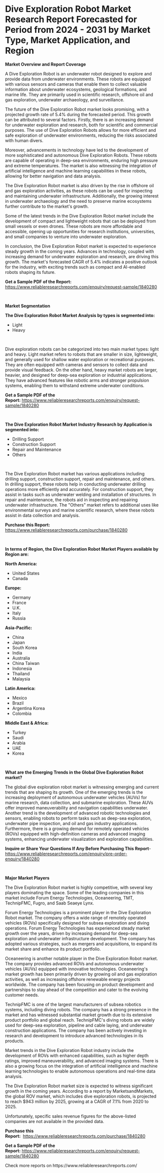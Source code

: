 <p><h1>Dive Exploration Robot Market Research Report Forecasted for Period from 2024 -  2031 by Market Type, Market Application, and Region</h1></p><p><strong>Market Overview and Report Coverage</strong></p>
<p><p>A Dive Exploration Robot is an underwater robot designed to explore and provide data from underwater environments. These robots are equipped with various sensors and cameras that enable them to collect valuable information about underwater ecosystems, geological formations, and marine life. They are primarily used in scientific research, offshore oil and gas exploration, underwater archaeology, and surveillance.</p><p>The future of the Dive Exploration Robot market looks promising, with a projected growth rate of 5.4% during the forecasted period. This growth can be attributed to several factors. Firstly, there is an increasing demand for underwater exploration and research, both for scientific and commercial purposes. The use of Dive Exploration Robots allows for more efficient and safe exploration of underwater environments, reducing the risks associated with human divers.</p><p>Moreover, advancements in technology have led to the development of more sophisticated and autonomous Dive Exploration Robots. These robots are capable of operating in deep-sea environments, enduring high pressure and extreme temperatures. The market is also witnessing the integration of artificial intelligence and machine learning capabilities in these robots, allowing for better navigation and data analysis.</p><p>The Dive Exploration Robot market is also driven by the rise in offshore oil and gas exploration activities, as these robots can be used for inspecting and maintaining underwater infrastructure. Additionally, the growing interest in underwater archaeology and the need to preserve marine ecosystems further contribute to the market's growth.</p><p>Some of the latest trends in the Dive Exploration Robot market include the development of compact and lightweight robots that can be deployed from small vessels or even drones. These robots are more affordable and accessible, opening up opportunities for research institutions, universities, and small companies to venture into underwater exploration.</p><p>In conclusion, the Dive Exploration Robot market is expected to experience steady growth in the coming years. Advances in technology, coupled with increasing demand for underwater exploration and research, are driving this growth. The market's forecasted CAGR of 5.4% indicates a positive outlook for the industry, with exciting trends such as compact and AI-enabled robots shaping its future.</p></p>
<p><strong>Get a Sample PDF of the Report:</strong> <a href="https://www.reliableresearchreports.com/enquiry/request-sample/1840280">https://www.reliableresearchreports.com/enquiry/request-sample/1840280</a></p>
<p>&nbsp;</p>
<p><strong>Market Segmentation</strong></p>
<p><strong>The Dive Exploration Robot Market Analysis by types is segmented into:</strong></p>
<p><ul><li>Light</li><li>Heavy</li></ul></p>
<p>&nbsp;</p>
<p><p>Dive exploration robots can be categorized into two main market types: light and heavy. Light market refers to robots that are smaller in size, lightweight, and generally used for shallow water exploration or recreational purposes. They are often equipped with cameras and sensors to collect data and provide visual feedback. On the other hand, heavy market robots are larger, heavier, and designed for deep-sea exploration or industrial applications. They have advanced features like robotic arms and stronger propulsion systems, enabling them to withstand extreme underwater conditions.</p></p>
<p><strong>Get a Sample PDF of the Report:</strong>&nbsp;<a href="https://www.reliableresearchreports.com/enquiry/request-sample/1840280">https://www.reliableresearchreports.com/enquiry/request-sample/1840280</a></p>
<p>&nbsp;</p>
<p><strong>The Dive Exploration Robot Market Industry Research by Application is segmented into:</strong></p>
<p><ul><li>Drilling Support</li><li>Construction Support</li><li>Repair and Maintenance</li><li>Others</li></ul></p>
<p>&nbsp;</p>
<p><p>The Dive Exploration Robot market has various applications including drilling support, construction support, repair and maintenance, and others. In drilling support, these robots help in conducting underwater drilling operations more efficiently and accurately. For construction support, they assist in tasks such as underwater welding and installation of structures. In repair and maintenance, the robots aid in inspecting and repairing underwater infrastructure. The "Others" market refers to additional uses like environmental surveys and marine scientific research, where these robots assist in data collection and analysis.</p></p>
<p><strong>Purchase this Report:</strong>&nbsp; <a href="https://www.reliableresearchreports.com/purchase/1840280">https://www.reliableresearchreports.com/purchase/1840280</a></p>
<p>&nbsp;</p>
<p><strong>In terms of Region, the Dive Exploration Robot Market Players available by Region are:</strong></p>
<p>
    <p> <strong> North America: </strong>
        <ul>
            <li>United States</li>
            <li>Canada</li>
        </ul>
        </p> 
    <p> <strong> Europe: </strong>
        <ul>
            <li>Germany</li>
            <li>France</li>
            <li>U.K.</li>
            <li>Italy</li>
            <li>Russia</li>
        </ul>
        </p> 
    <p> <strong> Asia-Pacific: </strong>
        <ul>
            <li>China</li>
            <li>Japan</li>
            <li>South Korea</li>
            <li>India</li>
            <li>Australia</li>
            <li>China Taiwan</li>
            <li>Indonesia</li>
            <li>Thailand</li>
            <li>Malaysia</li>
        </ul>
        </p> 
    <p> <strong> Latin America: </strong>
        <ul>
            <li>Mexico</li>
            <li>Brazil</li>
            <li>Argentina Korea</li>
            <li>Colombia</li>
        </ul>
        </p> 
    <p> <strong> Middle East & Africa: </strong>
        <ul>
            <li>Turkey</li>
            <li>Saudi</li>
            <li>Arabia</li>
            <li>UAE</li>
            <li>Korea</li>
        </ul>
    </p>
    </p>
<p>&nbsp;</p>
<p><strong>What are the Emerging Trends in the Global Dive Exploration Robot market?</strong></p>
<p><p>The global dive exploration robot market is witnessing emerging and current trends that are shaping its growth. One of the emerging trends is the increasing deployment of autonomous underwater vehicles (AUVs) for marine research, data collection, and submarine exploration. These AUVs offer improved maneuverability and navigation capabilities underwater. Another trend is the development of advanced robotic technologies and sensors, enabling robots to perform tasks such as deep-sea exploration, underwater pipe inspection, and oil and gas industry applications. Furthermore, there is a growing demand for remotely operated vehicles (ROVs) equipped with high-definition cameras and advanced imaging systems, enhancing underwater visualization and exploration capabilities.</p></p>
<p><strong>Inquire or Share Your Questions If Any Before Purchasing This Report</strong>- <a href="https://www.reliableresearchreports.com/enquiry/pre-order-enquiry/1840280">https://www.reliableresearchreports.com/enquiry/pre-order-enquiry/1840280</a></p>
<p>&nbsp;</p>
<p><strong>Major Market Players</strong></p>
<p><p>The Dive Exploration Robot market is highly competitive, with several key players dominating the space. Some of the leading companies in this market include Forum Energy Technologies, Oceaneering, TMT, TechnipFMC, Fugro, and Saab Seaeye Lynx.</p><p>Forum Energy Technologies is a prominent player in the Dive Exploration Robot market. The company offers a wide range of remotely operated vehicles (ROVs) specifically designed for subsea exploration and diving operations. Forum Energy Technologies has experienced steady market growth over the years, driven by increasing demand for deep-sea exploration and underwater infrastructure development. The company has adopted various strategies, such as mergers and acquisitions, to expand its market share and enhance its product portfolio.</p><p>Oceaneering is another notable player in the Dive Exploration Robot market. The company provides advanced ROVs and autonomous underwater vehicles (AUVs) equipped with innovative technologies. Oceaneering's market growth has been primarily driven by growing oil and gas exploration activities, as well as increasing offshore renewable energy projects worldwide. The company has been focusing on product development and partnerships to stay ahead of the competition and cater to the evolving customer needs.</p><p>TechnipFMC is one of the largest manufacturers of subsea robotics systems, including diving robots. The company has a strong presence in the market and has witnessed substantial market growth due to its extensive product portfolio and global reach. TechnipFMC's diving robots are widely used for deep-sea exploration, pipeline and cable laying, and underwater construction applications. The company has been actively investing in research and development to introduce advanced technologies in its products.</p><p>Market trends in the Dive Exploration Robot industry include the development of ROVs with enhanced capabilities, such as higher depth ratings, improved maneuverability, and advanced imaging systems. There is also a growing focus on the integration of artificial intelligence and machine learning technologies to enable autonomous operations and real-time data analysis.</p><p>The Dive Exploration Robot market size is expected to witness significant growth in the coming years. According to a report by MarketsandMarkets, the global ROV market, which includes dive exploration robots, is projected to reach $943 million by 2025, growing at a CAGR of 7.1% from 2020 to 2025.</p><p>Unfortunately, specific sales revenue figures for the above-listed companies are not available in the provided data.</p></p>
<p><strong>Purchase this Report:</strong>&nbsp;&nbsp;<a href="https://www.reliableresearchreports.com/purchase/1840280">https://www.reliableresearchreports.com/purchase/1840280</a></p>
<p></p>
<p><strong>Get a Sample PDF of the Report:</strong>&nbsp;<a href="https://www.reliableresearchreports.com/enquiry/request-sample/1840280">https://www.reliableresearchreports.com/enquiry/request-sample/1840280</a></p>
<p>Check more reports on https://www.reliableresearchreports.com/</p>